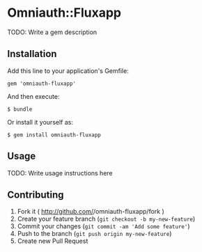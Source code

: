 # Omniauth::Fluxapp

TODO: Write a gem description

## Installation

Add this line to your application's Gemfile:

    gem 'omniauth-fluxapp'

And then execute:

    $ bundle

Or install it yourself as:

    $ gem install omniauth-fluxapp

## Usage

TODO: Write usage instructions here

## Contributing

1. Fork it ( http://github.com/<my-github-username>/omniauth-fluxapp/fork )
2. Create your feature branch (`git checkout -b my-new-feature`)
3. Commit your changes (`git commit -am 'Add some feature'`)
4. Push to the branch (`git push origin my-new-feature`)
5. Create new Pull Request

